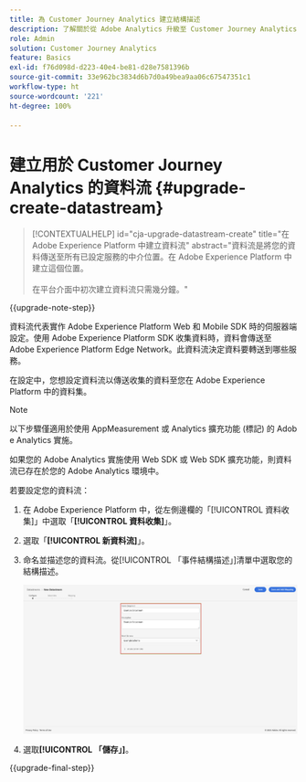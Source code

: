 ```yaml
---
title: 為 Customer Journey Analytics 建立結構描述
description: 了解關於從 Adobe Analytics 升級至 Customer Journey Analytics 的建議路徑
role: Admin
solution: Customer Journey Analytics
feature: Basics
exl-id: f76d098d-d223-40e4-be81-d28e7581396b
source-git-commit: 33e962bc3834d6b7d0a49bea9aa06c67547351c1
workflow-type: ht
source-wordcount: '221'
ht-degree: 100%

---
```


# 建立用於 Customer Journey Analytics 的資料流 {#upgrade-create-datastream}

<!-- markdownlint-disable MD034 -->

>[!CONTEXTUALHELP]
>id="cja-upgrade-datastream-create"
>title="在 Adobe Experience Platform 中建立資料流"
>abstract="資料流是將您的資料傳送至所有已設定服務的中介位置。在 Adobe Experience Platform 中建立這個位置。<br><br>在平台介面中初次建立資料流只需幾分鐘。"

<!-- markdownlint-enable MD034 -->

{{upgrade-note-step}}

<!-- Should we single source this instead of duplicate it? The following steps were copied from: /help/data-ingestion/aepwebsdk.md-->

資料流代表實作 Adobe Experience Platform Web 和 Mobile SDK 時的伺服器端設定。使用 Adobe Experience Platform SDK 收集資料時，資料會傳送至 Adobe Experience Platform Edge Network。此資料流決定資料要轉送到哪些服務。

在設定中，您想設定資料流以傳送收集的資料至您在 Adobe Experience Platform 中的資料集。

>[!NOTE]
>
>以下步驟僅適用於使用 AppMeasurement 或 Analytics 擴充功能 (標記) 的 Adob&#x200B;&#x200B;e Analytics 實施。
>
>如果您的 Adob&#x200B;&#x200B;e Analytics 實施使用 Web SDK 或 Web SDK 擴充功能，則資料流已存在於您的 Adob&#x200B;&#x200B;e Analytics 環境中。

若要設定您的資料流：

1. 在 Adobe Experience Platform 中，從左側邊欄的「[!UICONTROL 資料收集]」中選取「**[!UICONTROL 資料收集]**」。

1. 選取「**[!UICONTROL 新資料流]**」。

1. 命名並描述您的資料流。從[!UICONTROL 「事件結構描述」]清單中選取您的結構描述。

   ![新資料流](assets/new-datastream.png)

1. 選取&#x200B;**[!UICONTROL 「儲存」]**。

{{upgrade-final-step}}
